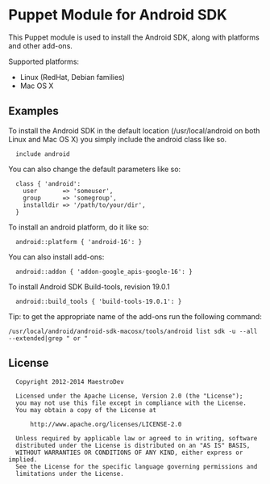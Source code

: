 Puppet Module for Android SDK
=============================

This Puppet module is used to install the Android SDK, 
along with platforms and other add-ons.

Supported platforms:

* Linux (RedHat, Debian families)
* Mac OS X

Examples
--------

To install the Android SDK in the default location (/usr/local/android on both Linux
and Mac OS X) you simply include the android class like so.

```
  include android
```

You can also change the default parameters like so:

```
  class { 'android':
    user       => 'someuser',
    group      => 'somegroup',
    installdir => '/path/to/your/dir',
  }
```

To install an android platform, do it like so:

```
  android::platform { 'android-16': }
```

You can also install add-ons:

```
  android::addon { 'addon-google_apis-google-16': }
```

To install Android SDK Build-tools, revision 19.0.1

```
  android::build_tools { 'build-tools-19.0.1': }
```

Tip: to get the appropriate name of the add-ons run the following command:

```
/usr/local/android/android-sdk-macosx/tools/android list sdk -u --all --extended|grep " or "
```

License
-------
```
  Copyright 2012-2014 MaestroDev

  Licensed under the Apache License, Version 2.0 (the "License");
  you may not use this file except in compliance with the License.
  You may obtain a copy of the License at

      http://www.apache.org/licenses/LICENSE-2.0

  Unless required by applicable law or agreed to in writing, software
  distributed under the License is distributed on an "AS IS" BASIS,
  WITHOUT WARRANTIES OR CONDITIONS OF ANY KIND, either express or implied.
  See the License for the specific language governing permissions and
  limitations under the License.
```

